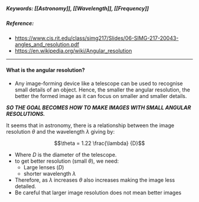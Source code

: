 ##### Keywords: [[Astronomy]], [[Wavelength]], [[Frequency]]

##### Reference:
- https://www.cis.rit.edu/class/simg217/Slides/06-SIMG-217-20043-angles_and_resolution.pdf
- https://en.wikipedia.org/wiki/Angular_resolution

---

#### What is the angular resolution?
- Any image-forming device like a telescope can be used to recognise small details of an object. Hence, the smaller the angular resolution, the better the formed image as it can focus on smaller and smaller details. 

**_SO THE GOAL BECOMES HOW TO MAKE IMAGES WITH SMALL ANGULAR RESOLUTIONS._**

It seems that in astronomy, there is a relationship between the image resolution $\theta$ and the wavelength $\lambda$ giving by:


$$\theta = 1.22 \frac{\lambda} {D}$$


- Where $D$ is the diameter of the telescope.
- to get better resolution (small $\theta$), we need:
	- Large lenses ($D$)
	- shorter wavelength $\lambda$
- Therefore, as $\lambda$ increases $\theta$ also increases making the image less detailed.
- Be careful that larger image resolution does not mean better images 
